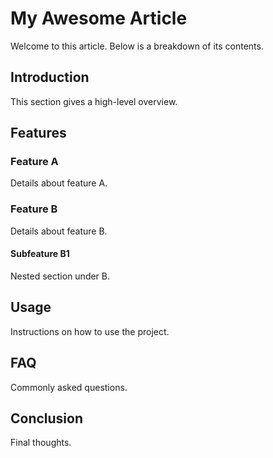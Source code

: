 # My Awesome Article

Welcome to this article. Below is a breakdown of its contents.

## Introduction

This section gives a high-level overview.

## Features

### Feature A

Details about feature A.

### Feature B

Details about feature B.

#### Subfeature B1

Nested section under B.

## Usage

Instructions on how to use the project.

## FAQ

Commonly asked questions.

## Conclusion

Final thoughts.
